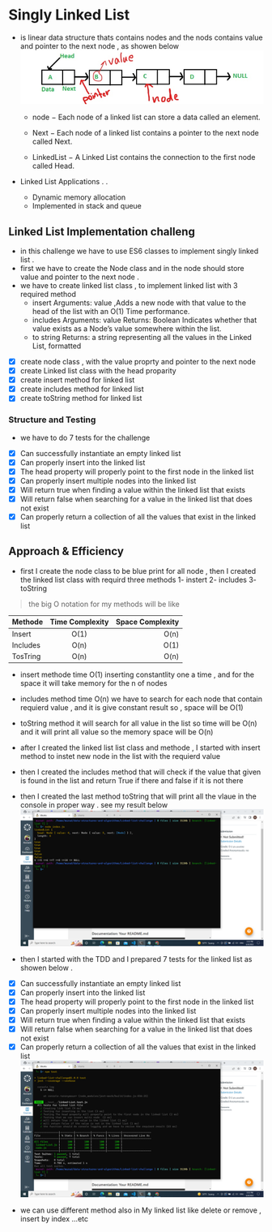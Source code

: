 # Singly Linked List 
* is linear data structure thats contains nodes and the nods contains value and pointer to the next node , as showen below 
![link](./Image/InkedLinkedlist_LI.jpg)

    * node − Each node of a linked list can store a data called an element.

    * Next − Each node of a linked list contains a pointer to the next node called Next.

    * LinkedList − A Linked List contains the connection  to the first node called Head.

* Linked List Applications . .
    * Dynamic memory allocation
    * Implemented in stack and queue

## Linked List Implementation challeng 
* in this challenge we have to use ES6 classes to implement singly linked list .
* first we have to create the Node class and in the node should store value and pointer to the next node .
* we have to create linked list class , to implement linked list with 3 required method 
    * insert Arguments: value ,Adds a new node with that value to the head of the list with an O(1) Time performance.
    * includes Arguments: value Returns: Boolean Indicates whether that value exists as a Node’s value somewhere within the list.
    * to string Returns: a string representing all the values in the Linked List, formatted
- [x] create node class , with the value proprty and pointer to the next node
- [x] create Linked list class with the head proparity 
- [x] create insert method for linked list 
- [x] create includes method for linked list 
- [x] create toString method for linked list 

 ### Structure and Testing
 * we have to do 7 tests for the challenge 

- [x] Can successfully instantiate an empty linked list
- [x] Can properly insert into the linked list
- [x] The head property will properly point to the first node in the linked list
- [x] Can properly insert multiple nodes into the linked list
- [x] Will return true when finding a value within the linked list that exists
- [x] Will return false when searching for a value in the linked list that does not exist
- [x] Can properly return a collection of all the values that exist in the linked list

## Approach & Efficiency
* first I create the node class to be blue print for all node , then I created the linked list class with requird three methods 1- instert  2- includes  3- toString 

> the big O notation for my methods will be like 

| Methode     | Time Complexity  | Space Complexity     |
| :---        |    :----:        |     ---:      |
| Insert      |    O(1)          |      O(n)     |
| Includes    |    O(n)          |      O(1)     |
| TosTring    |    O(n)          |      O(n)     |

* insert methode time O(1) inserting constantlity one a time , and for the space it will take memory for the n of nodes 
* includes method time O(n) we have to search for each node that contain requierd value , and it is give constant result so , space will be O(1)
* toString method it will search for all value in the list so time will be O(n) and it will print all value so the memory space will be O(n)

* after I created the linked list list class and methode , I started with insert method to instet new node in the list with the requierd value 
* then I created the includes method that will check if the value that given is found in the list and return True if there and false if it is not there 
* then I created the last method toString that will print all the vlaue in the console in proper way . see my result below 
![link](./Image/Screenshot%20(180).png)

* then I started with the TDD and I prepared 7 tests for the linked list as showen below .
- [x] Can successfully instantiate an empty linked list
- [x] Can properly insert into the linked list
- [x] The head property will properly point to the first node in the linked list
- [x] Can properly insert multiple nodes into the linked list
- [x] Will return true when finding a value within the linked list that exists
- [x] Will return false when searching for a value in the linked list that does not exist
- [x] Can properly return a collection of all the values that exist in the linked list
![link](./Image/Screenshot%20(181).png)

* we can use different method also in My linked list like delete or remove , insert by index ...etc 



